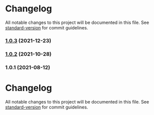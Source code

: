 # Changelog

All notable changes to this project will be documented in this file. See [standard-version](https://github.com/conventional-changelog/standard-version) for commit guidelines.

### [1.0.3](https://github.com/trungnghia112/frontend-seed-5/compare/v1.0.2...v1.0.3) (2021-12-23)

### [1.0.2](https://github.com/trungnghia112/frontend-seed-5/compare/v1.0.1...v1.0.2) (2021-10-28)

### 1.0.1 (2021-08-12)

# Changelog

All notable changes to this project will be documented in this file. See [standard-version](https://github.com/conventional-changelog/standard-version) for commit guidelines.
